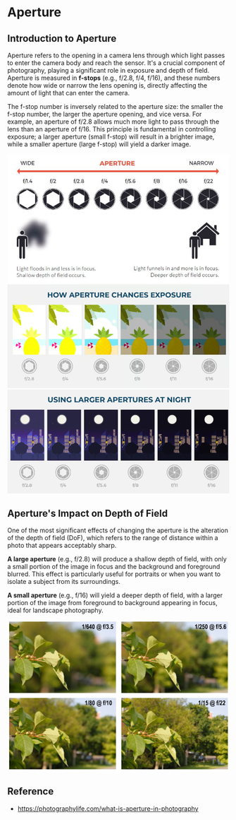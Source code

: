 # Aperture

## Introduction to Aperture

Aperture refers to the opening in a camera lens through which light passes to enter the camera body and reach the sensor. It's a crucial component of photography, playing a significant role in exposure and depth of field. Aperture is measured in **f-stops** (e.g., f/2.8, f/4, f/16), and these numbers denote how wide or narrow the lens opening is, directly affecting the amount of light that can enter the camera.

The f-stop number is inversely related to the aperture size: the smaller the f-stop number, the larger the aperture opening, and vice versa. For example, an aperture of f/2.8 allows much more light to pass through the lens than an aperture of f/16. This principle is fundamental in controlling exposure; a larger aperture (small f-stop) will result in a brighter image, while a smaller aperture (large f-stop) will yield a darker image.

![alt text](static/aperture/chart_wide_narrow.png)
![alt text](static/aperture/exposure.png)
![alt text](static/aperture/night.png)

## Aperture's Impact on Depth of Field

One of the most significant effects of changing the aperture is the alteration of the depth of field (DoF), which refers to the range of distance within a photo that appears acceptably sharp. 

**A large aperture** (e.g., f/2.8) will produce a shallow depth of field, with only a small portion of the image in focus and the background and foreground blurred. This effect is particularly useful for portraits or when you want to isolate a subject from its surroundings. 

**A small aperture** (e.g., f/16) will yield a deeper depth of field, with a larger portion of the image from foreground to background appearing in focus, ideal for landscape photography.

![alt text](static/aperture/dof_compare.png)

## Reference

- https://photographylife.com/what-is-aperture-in-photography